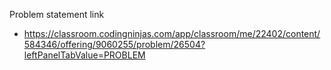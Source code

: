 Problem statement link

- https://classroom.codingninjas.com/app/classroom/me/22402/content/584346/offering/9060255/problem/26504?leftPanelTabValue=PROBLEM
